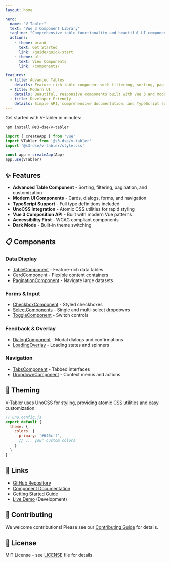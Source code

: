 ```yaml
---
layout: home

hero:
  name: "V-Tabler"
  text: "Vue 3 Component Library"
  tagline: "Comprehensive table functionality and beautiful UI components"
  actions:
    - theme: brand
      text: Get Started
      link: /guide/quick-start
    - theme: alt
      text: View Components
      link: /components/

features:
  - title: Advanced Tables
    details: Feature-rich table component with filtering, sorting, pagination, and custom styling
  - title: Modern UI
    details: Beautiful, responsive components built with Vue 3 and modern CSS
  - title: Developer Friendly
    details: Simple API, comprehensive documentation, and TypeScript support
---
```


Get started with V-Tabler in minutes:

```bash
npm install @s3-dse/v-tabler
```

```javascript
import { createApp } from 'vue'
import VTabler from '@s3-dse/v-tabler'
import '@s3-dse/v-tabler/style.css'

const app = createApp(App)
app.use(VTabler)
```

## ✨ Features

- **Advanced Table Component** - Sorting, filtering, pagination, and customization
- **Modern UI Components** - Cards, dialogs, forms, and navigation
- **TypeScript Support** - Full type definitions included
- **UnoCSS Integration** - Atomic CSS utilities for rapid styling
- **Vue 3 Composition API** - Built with modern Vue patterns
- **Accessibility First** - WCAG compliant components
- **Dark Mode** - Built-in theme switching

## 📋 Components

### Data Display
- [TableComponent](/components/table-component) - Feature-rich data tables
- [CardComponent](/components/card) - Flexible content containers
- [PaginationComponent](/components/pagination) - Navigate large datasets

### Forms & Input
- [CheckboxComponent](/components/checkbox) - Styled checkboxes
- [SelectComponents](/components/select) - Single and multi-select dropdowns
- [ToggleComponent](/components/toggle) - Switch controls

### Feedback & Overlay
- [DialogComponent](/components/dialog) - Modal dialogs and confirmations
- [LoadingOverlay](/components/loading-overlay) - Loading states and spinners

### Navigation
- [TabsComponent](/components/tabs) - Tabbed interfaces
- [DropdownComponent](/components/dropdown) - Context menus and actions

## 🎨 Theming

V-Tabler uses UnoCSS for styling, providing atomic CSS utilities and easy customization:

```javascript
// uno.config.js
export default {
  theme: {
    colors: {
      primary: '#646cff',
      // ... your custom colors
    }
  }
}
```

## 🔗 Links

- [GitHub Repository](https://github.com/s3dse/v-tabler)
- [Component Documentation](/components/)
- [Getting Started Guide](/guide/getting-started)
- [Live Demo](http://localhost:8081) (Development)

## 🤝 Contributing

We welcome contributions! Please see our [Contributing Guide](https://github.com/s3dse/v-tabler/blob/main/CONTRIBUTING.md) for details.

## 📄 License

MIT License - see [LICENSE](https://github.com/s3dse/v-tabler/blob/main/LICENSE) file for details.
